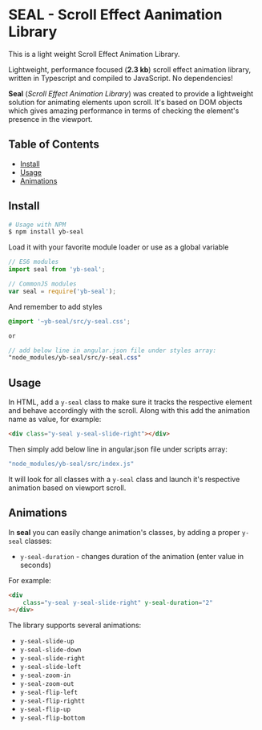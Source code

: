 # SEAL - Scroll Effect Aanimation Library
This is a light weight Scroll Effect Animation Library.


Lightweight, performance focused (**2.3 kb**) scroll effect animation library, written in Typescript and compiled to JavaScript. No dependencies!

**Seal** (_Scroll Effect Animation Library_) was created to provide a lightweight solution for animating elements upon scroll. It's based on DOM objects which gives amazing performance in terms of checking the element's presence in the viewport.


## Table of Contents
- [Install](#install)
- [Usage](#usage)
- [Animations](#animations)

## Install

```sh
# Usage with NPM
$ npm install yb-seal

```

Load it with your favorite module loader or use as a global variable

```js
// ES6 modules
import seal from 'yb-seal';

// CommonJS modules
var seal = require('yb-seal');
```

And remember to add styles

```scss
@import '~yb-seal/src/y-seal.css';

or

// add below line in angular.json file under styles array:
"node_modules/yb-seal/src/y-seal.css"
```

## Usage

In HTML, add a `y-seal` class to make sure it tracks the respective element and behave accordingly with the scroll. Along with this add the animation name as value, for example:

```html
<div class="y-seal y-seal-slide-right"></div>
```

Then simply add below line in angular.json file under scripts array:

```js
"node_modules/yb-seal/src/index.js"
```

It will look for all classes with a `y-seal` class and launch it's respective animation based on viewport scroll.

## Animations
In **seal** you can easily change animation's classes, by adding a proper `y-seal` classes:
- `y-seal-duration` - changes duration of the animation (enter value in seconds)

For example:
```html
<div
    class="y-seal y-seal-slide-right" y-seal-duration="2"
></div>
```

The library supports several animations:
- `y-seal-slide-up`
- `y-seal-slide-down`
- `y-seal-slide-right`
- `y-seal-slide-left`
- `y-seal-zoom-in`
- `y-seal-zoom-out`
- `y-seal-flip-left`
- `y-seal-flip-rightt`
- `y-seal-flip-up`
- `y-seal-flip-bottom`
